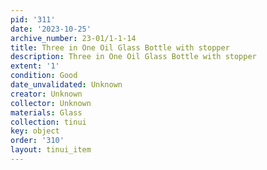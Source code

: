 ```yaml
---
pid: '311'
date: '2023-10-25'
archive_number: 23-01/1-1-14
title: Three in One Oil Glass Bottle with stopper
description: Three in One Oil Glass Bottle with stopper
extent: '1'
condition: Good
date_unvalidated: Unknown
creator: Unknown
collector: Unknown
materials: Glass
collection: tinui
key: object
order: '310'
layout: tinui_item
---
```

